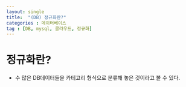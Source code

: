 ```yaml
---
layout: single
title:  "(DB) 정규화란?"
categories : 데이터베이스
tag : [DB, mysql, 클라우드, 정규화]
---
```


# 정규화란?
- 수 많은 DB데이터들을 카테고리 형식으로 분류해 놓은 것이라고 볼 수 있다.
